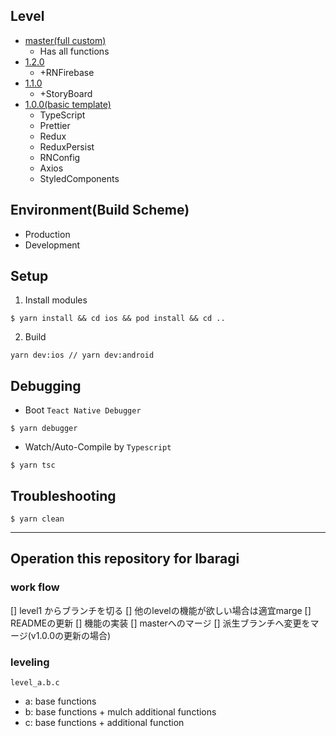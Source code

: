 ## Level
- [master(full custom)](https://github.com/iba-ragi/ReactNativeFullCustom)
  - Has all functions 
- [1.2.0](https://github.com/iba-ragi/ReactNativeFullCustom/tree/level_1.2.0)
  - +RNFirebase
- [1.1.0](https://github.com/iba-ragi/ReactNativeFullCustom/tree/level_1.1.0)
  - +StoryBoard
- [1.0.0(basic template)](https://github.com/iba-ragi/ReactNativeFullCustom/tree/level_1.0.0)
  - TypeScript
  - Prettier
  - Redux
  - ReduxPersist
  - RNConfig
  - Axios
  - StyledComponents

## Environment(Build Scheme)
- Production
- Development

## Setup
1. Install modules
```shell
$ yarn install && cd ios && pod install && cd ..  
```
2. Build
```shell
yarn dev:ios // yarn dev:android
```

## Debugging
- Boot `Teact Native Debugger`
```shell
$ yarn debugger
```

- Watch/Auto-Compile by `Typescript`
```shell
$ yarn tsc
```

## Troubleshooting
```shell
$ yarn clean
```

----

## Operation this repository for Ibaragi
### work flow
[] level1 からブランチを切る
[] 他のlevelの機能が欲しい場合は適宜marge
[] READMEの更新
[] 機能の実装
[] masterへのマージ
[] 派生ブランチへ変更をマージ(v1.0.0の更新の場合)

### leveling
`level_a.b.c`
- a: base functions
- b: base functions + mulch additional functions
- c: base functions + additional function
